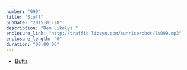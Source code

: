 ```yaml
---
number: "099"
title: "Stuff"
pubDate: "2015-01-28"
description: "Dem Likelys."
enclosure_link: "http://traffic.libsyn.com/sunriserobot/ls099.mp3"
enclosure_length: "0"
duration: "00:00:00"
---
```

- [Butts](#)